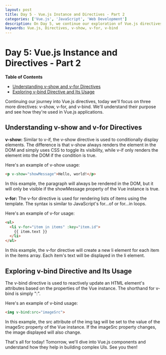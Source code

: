 ```yaml
---
layout: post
title: Day 5 - Vue.js Instance and Directives - Part 2
categories: ['Vue.js', 'JavaScript', 'Web Development']
description: On Day 5, we continue our exploration of Vue.js directives with v-show, v-for, and v-bind.
keywords: Vue.js, Directives, v-show, v-for, v-bind
---
```

# Day 5: Vue.js Instance and Directives - Part 2

**Table of Contents**
- [Understanding v-show and v-for Directives](#understanding-v-show-and-v-for-directives)
- [Exploring v-bind Directive and Its Usage](#exploring-v-bind-directive-and-its-usage)

Continuing our journey into Vue.js directives, today we'll focus on three more directives: v-show, v-for, and v-bind. We'll understand their purpose and see how they're used in Vue.js applications.

## Understanding v-show and v-for Directives

**v-show:** Similar to v-if, the v-show directive is used to conditionally display elements. The difference is that v-show always renders the element in the DOM and simply uses CSS to toggle its visibility, while v-if only renders the element into the DOM if the condition is true.

Here's an example of v-show usage:

```html
<p v-show="showMessage">Hello, world!</p>
```

In this example, the paragraph will always be rendered in the DOM, but it will only be visible if the showMessage property of the Vue instance is true.

**v-for:** The v-for directive is used for rendering lists of items using the template. The syntax is similar to JavaScript's for...of or for...in loops.

Here's an example of v-for usage:

```html
<ul>
  <li v-for="item in items" :key="item.id">
    {{ item.text }}
  </li>
</ul>
```

In this example, the v-for directive will create a new li element for each item in the items array. Each item's text will be displayed in the li element.

## Exploring v-bind Directive and Its Usage

The v-bind directive is used to reactively update an HTML element's attributes based on the properties of the Vue instance. The shorthand for v-bind is simply ":".

Here's an example of v-bind usage:

```html
<img v-bind:src="imageSrc">
```

In this example, the src attribute of the img tag will be set to the value of the imageSrc property of the Vue instance. If the imageSrc property changes, the image displayed will also change.

That's all for today! Tomorrow, we'll dive into Vue.js components and understand how they help in building complex UIs. See you then!
